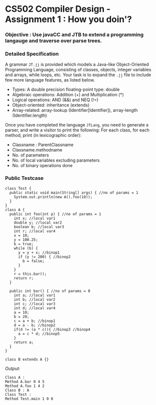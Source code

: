 # CS502 Compiler Design - Assignment 1 : How you doin'?
### Objective : Use javaCC and JTB to extend a programming langauge and traverse over parse trees.

### Detailed Specification
A grammar `JT.jj` is provided which models a Java-like Object-Oriented Programming Language, consisting of classes, objects, integer variables and arrays, while loops, etc. Your task is to
expand the `.jj` file to include few more language features, as listed below.
- Types: A double precision floating-point type: double
- Algebraic operations: Addition (+) and Multiplication (*)
- Logical operations: AND (&&) and NEQ (!=)
- Object-oriented: inheritance (extends)
- Array-related: array-lookup (Identifier[Identifier]), array-length (Identifier.length)

Once you have completed the language `JTLang`, you need to generate a parser, and write a visitor to
print the following: For each class, for each method, print (in lexicographic order):
- Classname : ParentClassname
- Classname.methodname
- No. of parameters
- No. of local variables excluding parameters
- No. of binary operations done

### Public Testcase
```
class Test {
  public static void main(String[] args) { //no of params = 1
    System.out.println(new A().foo(10));
  }
}
class A {
  public int foo(int p) { //no of params = 1
    int x; //local var1
    double y; //local var2
    boolean b; //local var3
    int r; //local var4
    x = 10;
    y = 100.25;
    b = true;
    while (b) {
      y = y + x; //binop1
      if (y != 200) { //binop2
        b = false;
      }
    }
    r = this.bar();
    return r;
  }
  
  public int bar() { //no of params = 0
    int a; //local var1
    int b; //local var2
    int c; //local var3
    int d; //local var4
    a = 10;
    b = 20;
    c = a + b; //binop1
    d = a - b; //binop2
    if(d != (a * c)){ //binop3 //binop4
      a = c * d; //binop5
    }
    return a;
  }
}

class B extends A {}
```

*Output:*
```
Class A :
Method A.bar 0 4 5
Method A.foo 1 4 2
Class B : A
Class Test :
Method Test.main 1 0 0
```




